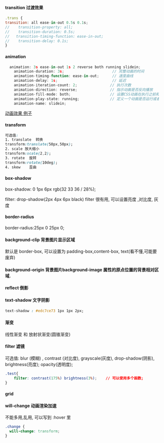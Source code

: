 #### transition 过渡效果
```js
.trans {
transition: all ease-in-out 0.5s 0.1s;
//    transition-property: all;
//    transition-duration: 0.5s;
//   transition-timing-function: ease-in-out;
//    transition-delay: 0.1s;
}
```

#### animation
```js
  animation: 3s ease-in-out 1s 2 reverse both running slidein;
    animation-duration: 3s;                      // 完整动画的时间
    animation-timing-function: ease-in-out;      // 速度曲线
    animation-delay: 1s;                         // 延迟
    animation-iteration-count: 2;               // 执行次数
    animation-direction: reverse;               // 指示动画是否反向播放
    animation-fill-mode: both;                  // 设置CSS动画在执行之前和之后如何将样式应用于其目标。 一般是 both,代表结束后维持这个状态,而不是设置为初始值 
    animation-play-state: running;              // 定义一个动画是否运行或者暂停。可以通过查询它来确定动画是否正在运行。另外，它的值可以被设置为暂停和恢复的动画的重放
    animation-name: slidein;
```
[动画效果 例子](https://segmentfault.com/a/1190000010780991)

#### transform  
```css
可选值: 
1. translate  转换      
transform:translate(50px,50px);
2. scale 放大缩小
transform:scale(2,2);
3. rotate  旋转
transform:rotate(10deg);
4. skew    歪曲

```

#### box-shadow
box-shadow: 0 1px 6px rgb(32 33 36 / 28%);

filter: drop-shadow(2px 4px 6px black)
filter 很有用, 可以设置亮度 ,对比度, 灰度

#### border-radius
border-radius:25px 0 25px 0;

#### background-clip  背景图片显示区域
默认是 border-box, 可以设置为 padding-box,content-box, text(看不懂,可能要废弃)
#### background-origin  背景图片background-image 属性的原点位置的背景相对区域.

#### reflect  倒影 


#### text-shadow 文字阴影
```css
text-shadow : #edc7ce73 1px 1px 2px;

```

#### 渐变
线性渐变 和 放射状渐变(圆锥渐变)  

#### filter  滤镜
可选值: blur (模糊) , contrast (对比度),  grayscale(灰度),  drop-shadow(阴影), brightness(亮度);  opacity(透明度); 
```css
.test{
    filter: contrast(175%) brightness(3%);    // 可以使用多个函数;
}
```
#### grid 

#### will-change  动画渲染加速
不能多用,乱用, 可以写到 :hover 里
```css
.change {
  will-change: transform;
}
```